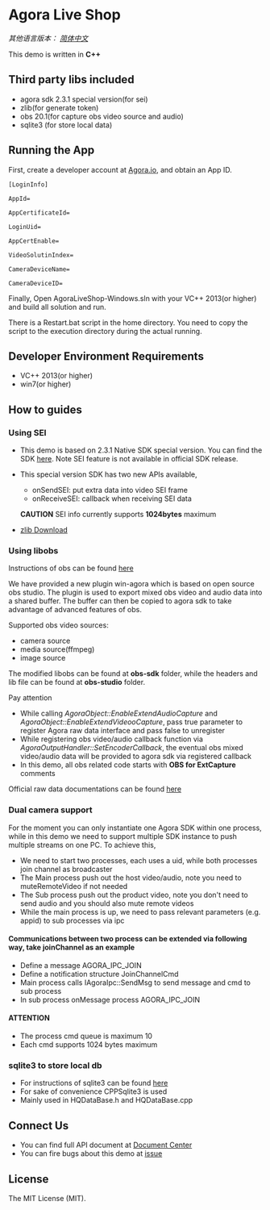 #  Agora Live Shop

*其他语言版本： [简体中文](README.zh.md)*

This demo is written in **C++**

## Third party libs included
* agora sdk 2.3.1 special version(for sei)
* zlib(for generate token)
* obs 20.1(for capture obs video source and audio)
* sqlite3 (for store local data)


## Running the App
First, create a developer account at [Agora.io](https://dashboard.agora.io/signin/), and obtain an App ID. 

```
[LoginInfo]

AppId=

AppCertificateId=

LoginUid=

AppCertEnable=

VideoSolutinIndex=

CameraDeviceName=

CameraDeviceID=
```

Finally, Open AgoraLiveShop-Windows.sln with your VC++ 2013(or higher) and build all solution and run.

There is a Restart.bat script in the home directory. You need to copy the script to the execution directory during the actual running.

## Developer Environment Requirements
* VC++ 2013(or higher)
* win7(or higher)


## How to guides
### Using SEI
* This demo is based on 2.3.1 Native SDK special version. You can find the SDK [here](https://github.com/AgoraIO/Live-Shop-Use-Case/releases/download/release%2F1.0/Agora_Native_SDK_for_Windows.x86._v2.3.1_sei_FULL_20181024_1132.1.zip). Note SEI feature is not available in official SDK release.
* This special version SDK has two new APIs available,

  * onSendSEI: put extra data into video SEI frame
  * onReceiveSEI: callback when receiving SEI data
  
  **CAUTION** SEI info currently supports **1024bytes** maximum
* [zlib Download](http://gnuwin32.sourceforge.net/packages/zlib.htm)

### Using libobs
Instructions of obs can be found [here](obsproject.com)

We have provided a new plugin win-agora which is based on open source obs studio. The plugin is used to export mixed obs video and audio data into a shared buffer. The buffer can then be copied to agora sdk to take advantage of advanced features of obs.

Supported obs video sources:
* camera source
* media source(ffmpeg)
* image source

The modified libobs can be found at **obs-sdk** folder, while the headers and lib file can be found at **obs-studio** folder.

Pay attention
* While calling *AgoraObject::EnableExtendAudioCapture* and *AgoraObject::EnableExtendVideooCapture*, pass true parameter to register Agora raw data interface and pass false to unregister
* While registering obs video/audio callback function via *AgoraOutputHandler::SetEncoderCallback*, the eventual obs mixed video/audio data will be provided to agora sdk via registered callback
* In this demo, all obs related code starts with **OBS for ExtCapture** comments

Official raw data documentations can be found [here](https://docs.agora.io/cn/Interactive%20Broadcast/rawdata_windows?platform=Windows)

### Dual camera support
For the moment you can only instantiate one Agora SDK within one process, while in this demo we need to support multiple SDK instance to push multiple streams on one PC. To achieve this,
* We need to start two processes, each uses a uid, while both processes join channel as broadcaster
* The Main process push out the host video/audio, note you need to muteRemoteVideo if not needed
* The Sub process push out the product video, note you don't need to send audio and you should also mute remote videos
* While the main process is up, we need to pass relevant parameters (e.g. appid) to sub processes via ipc

#### Communications between two process can be extended via following way, take joinChannel as an example
* Define a message AGORA\_IPC\_JOIN
* Define a notification structure JoinChannelCmd
* Main process calls IAgoraIpc::SendMsg to send message and cmd to sub process
* In sub process onMessage process AGORA\_IPC\_JOIN

#### ATTENTION
* The process cmd queue is maximum 10
* Each cmd supports 1024 bytes maximum

### sqlite3 to store local db
* For instructions of sqlite3 can be found [here](http://www.sqlite.org)
* For sake of convenience CPPSqlite3 is used
* Mainly used in HQDataBase.h and HQDataBase.cpp

## Connect Us

- You can find full API document at [Document Center](https://docs.agora.io/en/)
- You can fire bugs about this demo at [issue](https://github.com/AgoraIO/OpenLive-Windows/issues)

## License

The MIT License (MIT).
